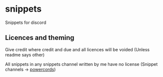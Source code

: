 # snippets
Snippets for discord

## Licences and theming
Give credit where credit and due and all licences will be voided (Unless readme says other)

All snippets in any snippets channel written by me have no license (Snippet channels -> [powercords](https://discord.com/channels/538759280057122817/755005803303403570))
